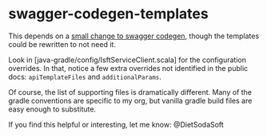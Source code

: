 swagger-codegen-templates
=========================

This depends on a [small change to swagger codegen](https://github.com/swagger-api/swagger-codegen/pull/323), 
though the templates could be rewritten to not need it.

Look in [java-gradle/config/IsftServiceClient.scala] for the configuration overrides.  In that, notice a few extra overrides not
identified in the public docs: `apiTemplateFiles` and `additionalParams`.

Of course, the list of supporting files is dramatically different.  Many of the gradle conventions are specific to my org,
but vanilla gradle build files are easy enough to substitute.

If you find this helpful or interesting, let me know: @DietSodaSoft
